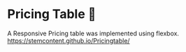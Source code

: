 # Pricing Table 💸

A Responsive Pricing table was implemented using flexbox.
https://stemcontent.github.io/Pricingtable/
